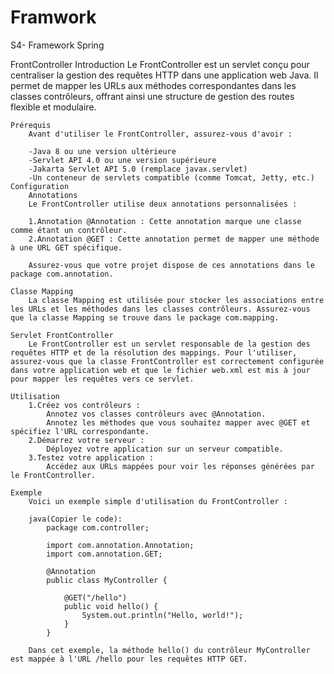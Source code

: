 # Framwork
S4- Framework Spring 

FrontController
    Introduction
        Le FrontController est un servlet conçu pour centraliser la gestion des requêtes HTTP dans une application web Java. Il permet de mapper les URLs aux méthodes correspondantes dans les classes contrôleurs, offrant ainsi une structure de gestion des routes flexible et modulaire.

    Prérequis
        Avant d'utiliser le FrontController, assurez-vous d'avoir :

        -Java 8 ou une version ultérieure
        -Servlet API 4.0 ou une version supérieure
        -Jakarta Servlet API 5.0 (remplace javax.servlet)
        -Un conteneur de servlets compatible (comme Tomcat, Jetty, etc.)
    Configuration
        Annotations
        Le FrontController utilise deux annotations personnalisées :

        1.Annotation @Annotation : Cette annotation marque une classe comme étant un contrôleur.
        2.Annotation @GET : Cette annotation permet de mapper une méthode à une URL GET spécifique.
        
        Assurez-vous que votre projet dispose de ces annotations dans le package com.annotation.

    Classe Mapping
        La classe Mapping est utilisée pour stocker les associations entre les URLs et les méthodes dans les classes contrôleurs. Assurez-vous que la classe Mapping se trouve dans le package com.mapping.

    Servlet FrontController
        Le FrontController est un servlet responsable de la gestion des requêtes HTTP et de la résolution des mappings. Pour l'utiliser, assurez-vous que la classe FrontController est correctement configurée dans votre application web et que le fichier web.xml est mis à jour pour mapper les requêtes vers ce servlet.

    Utilisation
        1.Créez vos contrôleurs :
            Annotez vos classes contrôleurs avec @Annotation.
            Annotez les méthodes que vous souhaitez mapper avec @GET et spécifiez l'URL correspondante.
        2.Démarrez votre serveur :
            Déployez votre application sur un serveur compatible.
        3.Testez votre application :
            Accédez aux URLs mappées pour voir les réponses générées par le FrontController.
    
    Exemple
        Voici un exemple simple d'utilisation du FrontController :

        java(Copier le code):
            package com.controller;

            import com.annotation.Annotation;
            import com.annotation.GET;

            @Annotation
            public class MyController {

                @GET("/hello")
                public void hello() {
                    System.out.println("Hello, world!");
                }
            }
            
        Dans cet exemple, la méthode hello() du contrôleur MyController est mappée à l'URL /hello pour les requêtes HTTP GET.
